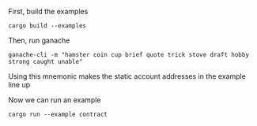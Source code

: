 First, build the examples

    cargo build --examples

Then, run ganache

    ganache-cli -m "hamster coin cup brief quote trick stove draft hobby strong caught unable"

Using this mnemonic makes the static account addresses in the example line up

Now we can run an example

    cargo run --example contract
